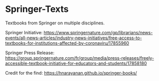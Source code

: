 # Springer-Texts

Textbooks from Springer on multiple disciplines. 

Springer Initiative: https://www.springernature.com/gp/librarians/news-events/all-news-articles/industry-news-initiatives/free-access-to-textbooks-for-institutions-affected-by-coronaviru/17855960

Springer Press Release: https://group.springernature.com/fr/group/media/press-releases/freely-accessible-textbook-initiative-for-educators-and-students/17858180

Credit for the find: https://hnarayanan.github.io/springer-books/
